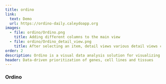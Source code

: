 ```yaml
---
title: ordino
link:
  text: Demo
  url: https://ordino-daily.caleydoapp.org
images:
  - file: ordino/Ordino.png
    title: Adding different columns to the main view
  - file: ordino/Ordino_detail_view.png
    title: After selecting an item, detail views various detail views can be opened to further analyze it
order: 2
description: Ordino is a visual data analysis solution for visualizing and ranking tabular data.  It computes scores based on different parameters, ranks and filters them to subsequently identify new analysis targets.
header: Data-driven prioritization of genes, cell lines and tissues
---
```


### Ordino
